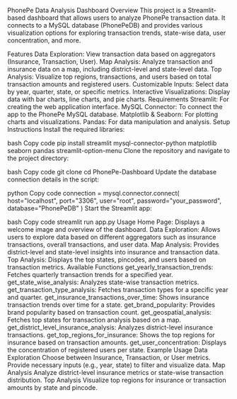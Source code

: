 PhonePe Data Analysis Dashboard
Overview
This project is a Streamlit-based dashboard that allows users to analyze PhonePe transaction data. It connects to a MySQL database (PhonePeDB) and provides various visualization options for exploring transaction trends, state-wise data, user concentration, and more.

Features
Data Exploration: View transaction data based on aggregators (Insurance, Transaction, User).
Map Analysis: Analyze transaction and insurance data on a map, including district-level and state-level data.
Top Analysis: Visualize top regions, transactions, and users based on total transaction amounts and registered users.
Customizable Inputs: Select data by year, quarter, state, or specific metrics.
Interactive Visualizations: Display data with bar charts, line charts, and pie charts.
Requirements
Streamlit: For creating the web application interface.
MySQL Connector: To connect the app to the PhonePe MySQL database.
Matplotlib & Seaborn: For plotting charts and visualizations.
Pandas: For data manipulation and analysis.
Setup Instructions
Install the required libraries:

bash
Copy code
pip install streamlit mysql-connector-python matplotlib seaborn pandas streamlit-option-menu
Clone the repository and navigate to the project directory:

bash
Copy code
git clone <repo-url>
cd PhonePe-Dashboard
Update the database connection details in the script:

python
Copy code
connection = mysql.connector.connect(
    host="localhost",
    port="3306",
    user="root",
    password="your_password",
    database="PhonePeDB"
)
Start the Streamlit app:

bash
Copy code
streamlit run app.py
Usage
Home Page: Displays a welcome image and overview of the dashboard.
Data Exploration: Allows users to explore data based on different aggregators such as insurance transactions, overall transactions, and user data.
Map Analysis: Provides district-level and state-level insights into insurance and transaction data.
Top Analysis: Displays the top states, pincodes, and users based on transaction metrics.
Available Functions
get_yearly_transaction_trends: Fetches quarterly transaction trends for a specified year.
get_state_wise_analysis: Analyzes state-wise transaction metrics.
get_transaction_type_analysis: Fetches transaction types for a specific year and quarter.
get_insurance_transactions_over_time: Shows insurance transaction trends over time for a state.
get_brand_popularity: Provides brand popularity based on transaction count.
get_geospatial_analysis: Fetches top states for transaction analysis based on a map.
get_district_level_insurance_analysis: Analyzes district-level insurance transactions.
get_top_regions_for_insurance: Shows the top regions for insurance based on transaction amounts.
get_user_concentration: Displays the concentration of registered users per state.
Example Usage
Data Exploration
Choose between Insurance, Transaction, or User metrics.
Provide necessary inputs (e.g., year, state) to filter and visualize data.
Map Analysis
Analyze district-level insurance metrics or state-wise transaction distribution.
Top Analysis
Visualize top regions for insurance or transaction amounts by state and pincode.
